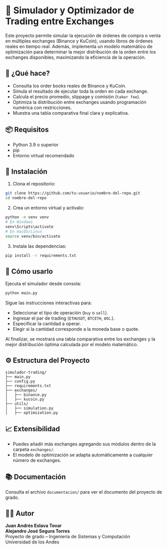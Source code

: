 # 🔁 Simulador y Optimizador de Trading entre Exchanges

Este proyecto permite simular la ejecución de órdenes de compra o venta en múltiples exchanges (Binance y KuCoin), usando libros de órdenes reales en tiempo real. Además, implementa un modelo matemático de optimización para determinar la mejor distribución de la orden entre los exchanges disponibles, maximizando la eficiencia de la operación.

## 🧠 ¿Qué hace?

- Consulta los order books reales de Binance y KuCoin.
- Simula el resultado de ejecutar toda la orden en cada exchange.
- Calcula el precio promedio, slippage y comisión (`taker fee`).
- Optimiza la distribución entre exchanges usando programación numérica con restricciones.
- Muestra una tabla comparativa final clara y explicativa.

## 📦 Requisitos

- Python 3.9 o superior
- pip
- Entorno virtual recomendado

## 📁 Instalación

1. Clona el repositorio:

```bash
git clone https://github.com/tu-usuario/nombre-del-repo.git
cd nombre-del-repo
```

2. Crea un entorno virtual y actívalo:

```bash
python -m venv venv
# En Windows
venv\Scripts\activate
# En macOS/Linux
source venv/bin/activate
```

3. Instala las dependencias:

```bash
pip install -r requirements.txt
```

## 🚀 Cómo usarlo

Ejecuta el simulador desde consola:

```bash
python main.py
```

Sigue las instrucciones interactivas para:

- Seleccionar el tipo de operación (`buy` o `sell`).
- Ingresar el par de trading (`ETHUSDT`, `BTCETH`, etc.).
- Especificar la cantidad a operar.
- Elegir si la cantidad corresponde a la moneda base o quote.

Al finalizar, se mostrará una tabla comparativa entre los exchanges y la mejor distribución óptima calculada por el modelo matemático.

## ⚙️ Estructura del Proyecto

```
simulador-trading/
├── main.py
├── config.py
├── requirements.txt
├── exchanges/
│   ├── binance.py
│   ├── kucoin.py
├── utils/
│   ├── simulation.py
│   ├── optimization.py
```

## 📈 Extensibilidad

- Puedes añadir más exchanges agregando sus módulos dentro de la carpeta `exchanges/`.
- El modelo de optimización se adapta automáticamente a cualquier número de exchanges.

## 📚 Documentación

Consulta el archivo `documentacion/` para ver el documento del proyecto de grado.

## 🧑‍💻 Autor

**Juan Andrés Eslava Tovar**  
**Alejandro José Segura Torres**  
Proyecto de grado – Ingeniería de Sistemas y Computación  
Universidad de los Andes
